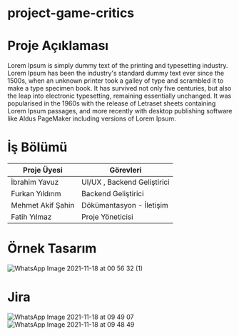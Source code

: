 # project-game-critics



 # Proje Açıklaması #

Lorem Ipsum is simply dummy text of the printing and typesetting industry. Lorem Ipsum has been the industry's standard dummy text ever since the 1500s, when an unknown printer took a galley of type and scrambled it to make a type specimen book. It has survived not only five centuries, but also the leap into electronic typesetting, remaining essentially unchanged. It was popularised in the 1960s with the release of Letraset sheets containing Lorem Ipsum passages, and more recently with desktop publishing software like Aldus PageMaker including versions of Lorem Ipsum.








# İş Bölümü #

Proje Üyesi  | Görevleri
------------- | -------------
İbrahim Yavuz   | UI/UX , Backend Geliştirici
Furkan Yıldırım  |  Backend Geliştirici
Mehmet Akif Şahin | Dökümantasyon - İletişim 
Fatih Yılmaz | Proje Yöneticisi 








# Örnek Tasarım #
![WhatsApp Image 2021-11-18 at 00 56 32 (1)](https://user-images.githubusercontent.com/61662546/142364850-b7e636ad-9e64-4a15-acc2-0c7d4c55521f.jpeg)



# Jira # 

![WhatsApp Image 2021-11-18 at 09 49 07](https://user-images.githubusercontent.com/61662546/142366616-6c3954c1-572b-49d6-bc40-036db4898812.jpeg)
![WhatsApp Image 2021-11-18 at 09 48 49](https://user-images.githubusercontent.com/61662546/142366620-b80ca662-e124-4ce5-9263-d5c13e8eab36.jpeg)




